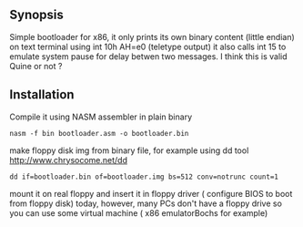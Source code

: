 ## Synopsis

Simple bootloader for x86, it only prints its own binary content (little endian) 
on text terminal using int 10h AH=e0 (teletype output)
it also calls int 15 to emulate system pause for delay betwen two messages. 
I think this is valid Quine or not ?

## Installation

Compile it using NASM assembler in plain binary
```
nasm -f bin bootloader.asm -o bootloader.bin
```
make floppy disk img from binary file, for example using dd tool http://www.chrysocome.net/dd
```
dd if=bootloader.bin of=bootloader.img bs=512 conv=notrunc count=1 
```
    
mount it on real floppy and insert it in floppy driver ( configure BIOS to boot from floppy disk)
today, however, many PCs don't have a floppy drive so you can use some virtual machine  ( x86 emulatorBochs for example)
  
